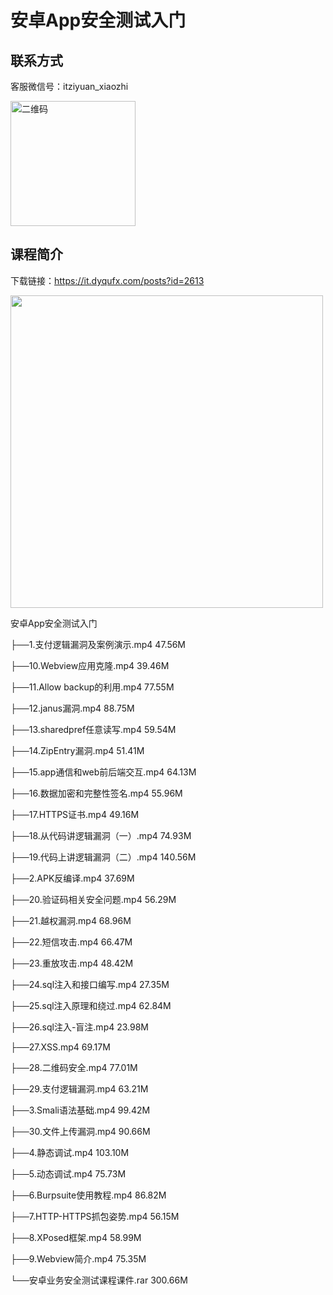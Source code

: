 # 安卓App安全测试入门

## 联系方式

客服微信号：itziyuan_xiaozhi

<img src="https://ziyuanyun.oss-cn-guangzhou.aliyuncs.com/common/20240614073449/666b82192834a.jpg" width="200" height="200" alt="二维码">

## 课程简介

下载链接：https://it.dyqufx.com/posts?id=2613

<img src="https://ziyuanyun.oss-cn-guangzhou.aliyuncs.com/yun/20240515184140/66449164a9f85.jpg" width="500" alt="">

  安卓App安全测试入门



 ├──1.支付逻辑漏洞及案例演示.mp4 47.56M

 ├──10.Webview应用克隆.mp4 39.46M

 ├──11.Allow backup的利用.mp4 77.55M

 ├──12.janus漏洞.mp4 88.75M

 ├──13.sharedpref任意读写.mp4 59.54M

 ├──14.ZipEntry漏洞.mp4 51.41M

 ├──15.app通信和web前后端交互.mp4 64.13M

 ├──16.数据加密和完整性签名.mp4 55.96M

 ├──17.HTTPS证书.mp4 49.16M

 ├──18.从代码讲逻辑漏洞（一）.mp4 74.93M

 ├──19.代码上讲逻辑漏洞（二）.mp4 140.56M

 ├──2.APK反编译.mp4 37.69M

 ├──20.验证码相关安全问题.mp4 56.29M

 ├──21.越权漏洞.mp4 68.96M

 ├──22.短信攻击.mp4 66.47M

 ├──23.重放攻击.mp4 48.42M

 ├──24.sql注入和接口编写.mp4 27.35M

 ├──25.sql注入原理和绕过.mp4 62.84M

 ├──26.sql注入-盲注.mp4 23.98M

 ├──27.XSS.mp4 69.17M

 ├──28.二维码安全.mp4 77.01M

 ├──29.支付逻辑漏洞.mp4 63.21M

 ├──3.Smali语法基础.mp4 99.42M

 ├──30.文件上传漏洞.mp4 90.66M

 ├──4.静态调试.mp4 103.10M

 ├──5.动态调试.mp4 75.73M

 ├──6.Burpsuite使用教程.mp4 86.82M

 ├──7.HTTP-HTTPS抓包姿势.mp4 56.15M

 ├──8.XPosed框架.mp4 58.99M

 ├──9.Webview简介.mp4 75.35M

 └──安卓业务安全测试课程课件.rar 300.66M

  